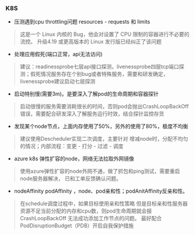 ### K8S
- 压测遇到cpu throttling问题 resources - requests 和 limits
> 这是一个 Linux 内核的 Bug，他会对设置了 CPU 限制的容器进行不必要的流控。 升级4.19 或更高版本的 Linux 发行版已经纠正了该问题

- 处理应用假死(端口正常，api无法访问)
>建议：readinessprobe七层api接口探测，livenessprobe四层tcp端口探测；假死情况服务存在个别bug或者特殊服务，需要和研发确定，livenessprobe建议启动七层探测

- 启动特别慢(需要3m)。是要深入了解pod的生命周期和容器探针
> 启动很慢的服务需要消耗很长的时间，否则pod会抛出CrashLoopBackOff错误，需要配合研发深入了解服务运行时效，结合探针监控存货

- 发现某个node节点，上面内存使用了50%，另外的使用了80%，极度不均衡
> 建议使用Descheduler实现二次调度，主要针对 增减node时，分配不均匀的情况；内部流程：变更 - 打分 - 过滤 - 调度

- azure k8s  弹性扩容的node，网络无法拉取外网镜像
> 使用azure弹性扩容的node外网不通，做了抓包和ping测试，需要重启node服务器解决， 已和工单反馈确认问题。

- nodeAffinity podAffinity ，node、pod亲和性；podAnitAffinity反亲和性。
> 在schedule调度过程中，如果目标使用亲和性策略 但是目标亲和性服务器资源不足当前分配的内存和cpu数，则pod生命周期就会报CrashLoopBackOff 无法成功添加工作节点的问题。 最好配合PodDisruptionBudget（PDB）开启自我保护措施
